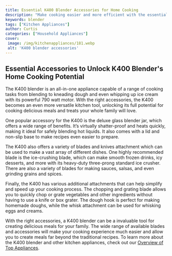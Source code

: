```yaml
---
title: Essential K400 Blender Accessories for Home Cooking
description: "Make cooking easier and more efficient with the essential K400 Blender Accessories for home cooking Read this blog post to discover the best options for creating delicious dishes"
keywords: blender
tags: ["Kitchen Appliances"]
author: Curtis
categories: ["Household Appliances"]
cover: 
 image: /img/kitchenappliances/181.webp
 alt: 'K400 blender accessories'
---
```

## Essential Accessories to Unlock K400 Blender's Home Cooking Potential

The K400 blender is an all-in-one appliance capable of a range of cooking tasks from blending to kneading dough and even whipping up ice cream with its powerful 790 watt motor. With the right accessories, the K400 becomes an even more versatile kitchen tool, unlocking its full potential for cooking delicious meals and treats your whole family will love.

One popular accessory for the K400 is the deluxe glass blender jar, which offers a wide range of benefits. It’s virtually shatter-proof and heats quickly, making it ideal for safely blending hot liquids. It also comes with a lid and non-slip base to make recipes even easier to prepare.

The K400 also offers a variety of blades and knives attachment which can be used to make a vast array of different dishes. One highly recommended blade is the ice-crushing blade, which can make smooth frozen drinks, icy desserts, and more with its heavy-duty three-prong standard ice crusher. There are also a variety of blades for making sauces, salsas, and even grinding grains and spices.

Finally, the K400 has various additional attachments that can help simplify and speed up your cooking process. The chopping and grating blade allows you to quickly chop or grate vegetables and other ingredients without having to use a knife or box grater. The dough hook is perfect for making homemade doughs, while the whisk attachment can be used for whisking eggs and creams.

With the right accessories, a K400 blender can be a invaluable tool for creating delicious meals for your family. The wide range of available blades and accessories will make your cooking experience much easier and allow you to create meals far beyond the traditional recipes. To learn more about the K400 blender and other kitchen appliances, check out our [Overview of Top Appliances](./pages/appliance-overview).
